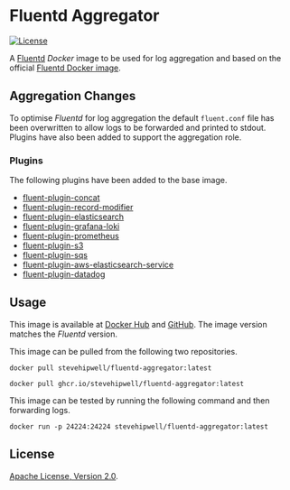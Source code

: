 # Fluentd Aggregator

[![License](https://img.shields.io/badge/License-Apache%202.0-blue.svg)](https://opensource.org/licenses/Apache-2.0)

A [Fluentd](https://www.fluentd.org/) _Docker_ image to be used for log aggregation and based on the official [Fluentd Docker image](https://github.com/fluent/fluentd-docker-image).

## Aggregation Changes

To optimise _Fluentd_ for log aggregation the default `fluent.conf` file has been overwritten to allow logs to be forwarded and printed to stdout. Plugins have also been added to support the aggregation role.

### Plugins

The following plugins have been added to the base image.

- [fluent-plugin-concat](https://github.com/fluent-plugins-nursery/fluent-plugin-concat)
- [fluent-plugin-record-modifier](https://github.com/repeatedly/fluent-plugin-record-modifier)
- [fluent-plugin-elasticsearch](https://docs.fluentd.org/output/elasticsearch)
- [fluent-plugin-grafana-loki](https://github.com/grafana/loki/tree/master/cmd/fluentd)
- [fluent-plugin-prometheus](https://github.com/fluent/fluent-plugin-prometheus)
- [fluent-plugin-s3](https://docs.fluentd.org/output/s3)
- [fluent-plugin-sqs](https://github.com/ixixi/fluent-plugin-sqs)
- [fluent-plugin-aws-elasticsearch-service](https://github.com/atomita/fluent-plugin-aws-elasticsearch-service)
- [fluent-plugin-datadog](https://github.com/DataDog/fluent-plugin-datadog)

## Usage

This image is available at [Docker Hub](https://hub.docker.com/r/stevehipwellt/fluentd-aggregator) and [GitHub](https://github.com/users/stevehipwell/packages/container/package/fluentd-aggregator). The image version matches the _Fluentd_ version.

This image can be pulled from the following two repositories.

```shell
docker pull stevehipwell/fluentd-aggregator:latest

docker pull ghcr.io/stevehipwell/fluentd-aggregator:latest
```

This image can be tested by running the following command and then forwarding logs.

```shell
docker run -p 24224:24224 stevehipwell/fluentd-aggregator:latest
```

## License

[Apache License, Version 2.0](./LICENSE).
